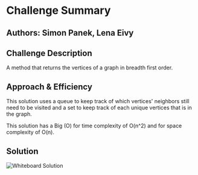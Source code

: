 # Challenge Summary

## Authors: Simon Panek, Lena Eivy

## Challenge Description

A method that returns the vertices of a graph in breadth first order.

## Approach & Efficiency

This solution uses a queue to keep track of which vertices' neighbors still need to be visited and a set to keep track of each unique vertices that is in the graph.

This solution has a Big (O) for time complexity of O(n^2) and for space complexity of O(n).

## Solution

![Whiteboard Solution]()